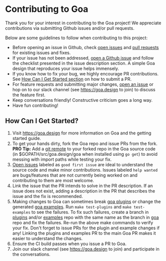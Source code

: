 # Contributing to Goa

Thank you for your interest in contributing to the Goa project! We appreciate
contributions via submitting Github issues and/or pull requests.

Below are some guidelines to follow when contributing to this project:

* Before opening an issue in Github, check [open issues](https://github.com/goadesign/goa/issues)
  and [pull requests](https://github.com/goadesign/goa/pulls) for existing
  issues and fixes.
* If your issue has not been addressed, [open a Github issue](https://github.com/goadesign/goa/issues/new)
  and follow the checklist presented in the issue description section. A simple
  Goa design that reproduces your issue helps immensely.
* If you know how to fix your bug, we highly encourage PR contributions. See
  [How Can I Get Started section](#how-can-i-get-started?) on how to submit a PR.
* For feature requests and submitting major changes, [open an issue](https://github.com/goadesign/goa/issues/new)
  or hop on to our slack channel (see https://goa.design to join) to discuss
  the feature first.
* Keep conversations friendly! Constructive criticism goes a long way.
* Have fun contributing!

## How Can I Get Started?

1) Visit https://goa.design for more information on Goa and the getting started
guide.
2) To get your hands dirty, fork the Goa repo and issue PRs from the fork.
**PRO Tip:** Add a [git remote](https://git-scm.com/docs/git-remote.html) to
your forked repo in the Goa source code (in $GOPATH/src/goa.design/goa when
installed using `go get`) to avoid messing with import paths while testing
your fix.
3) [Open issues](https://github.com/goadesign/goa/issues) labeled as `good first
issue` are ideal to understand the source code and make minor contributions.
Issues labeled `help wanted` are bugs/features that are not currently being
worked on and contributing to them are most welcome.
4) Link the issue that the PR intends to solve in the PR description. If an issue
does not exist, adding a description in the PR that describes the issue and the
fix is recommended.
5) Making changes to Goa can sometimes break [goa plugins](https://github.com/goadesign/plugins)
or change the generated [goa examples](https://github.com/goadesign/examples).
Run `make test-plugins` and `make test-examples` to see the failures. To fix
such failures, create a branch in [plugins](https://github.com/goadesign/plugins)
and/or [examples](https://github.com/goadesign/examples) repo with the same
name as the branch in [goa](https://github.com/goadesign/goa) repo and fix the
failures. Re-run the above make commands to verify your fix. Don't forget to
issue PRs for the plugin and example changes if any! Linking the plugins and
examples PR to the main Goa PR makes it easier to understand the changes.
6) Ensure the CI build passes when you issue a PR to Goa.
7) Join our slack channel (see https://goa.design to join) and participate in the
conversations.
